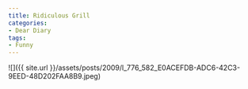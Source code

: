 ```yaml
---
title: Ridiculous Grill
categories:
- Dear Diary
tags:
- Funny
---
```


![]({{ site.url }}/assets/posts/2009/l_776_582_E0ACEFDB-ADC6-42C3-9EED-48D202FAA8B9.jpeg)
